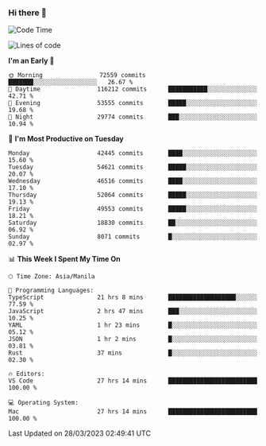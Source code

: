 ### Hi there 👋

<!--START_SECTION:waka-->
![Code Time](http://img.shields.io/badge/Code%20Time-3%2C781%20hrs%2035%20mins-blue)

![Lines of code](https://img.shields.io/badge/From%20Hello%20World%20I%27ve%20Written-104.4%20million%20lines%20of%20code-blue)

**I'm an Early 🐤** 

```text
🌞 Morning                72559 commits       ███████░░░░░░░░░░░░░░░░░░   26.67 % 
🌆 Daytime                116212 commits      ███████████░░░░░░░░░░░░░░   42.71 % 
🌃 Evening                53555 commits       █████░░░░░░░░░░░░░░░░░░░░   19.68 % 
🌙 Night                  29774 commits       ███░░░░░░░░░░░░░░░░░░░░░░   10.94 % 
```
📅 **I'm Most Productive on Tuesday** 

```text
Monday                   42445 commits       ████░░░░░░░░░░░░░░░░░░░░░   15.60 % 
Tuesday                  54621 commits       █████░░░░░░░░░░░░░░░░░░░░   20.07 % 
Wednesday                46516 commits       ████░░░░░░░░░░░░░░░░░░░░░   17.10 % 
Thursday                 52064 commits       █████░░░░░░░░░░░░░░░░░░░░   19.13 % 
Friday                   49553 commits       █████░░░░░░░░░░░░░░░░░░░░   18.21 % 
Saturday                 18830 commits       ██░░░░░░░░░░░░░░░░░░░░░░░   06.92 % 
Sunday                   8071 commits        █░░░░░░░░░░░░░░░░░░░░░░░░   02.97 % 
```


📊 **This Week I Spent My Time On** 

```text
🕑︎ Time Zone: Asia/Manila

💬 Programming Languages: 
TypeScript               21 hrs 8 mins       ███████████████████░░░░░░   77.59 % 
JavaScript               2 hrs 47 mins       ███░░░░░░░░░░░░░░░░░░░░░░   10.25 % 
YAML                     1 hr 23 mins        █░░░░░░░░░░░░░░░░░░░░░░░░   05.12 % 
JSON                     1 hr 2 mins         █░░░░░░░░░░░░░░░░░░░░░░░░   03.81 % 
Rust                     37 mins             █░░░░░░░░░░░░░░░░░░░░░░░░   02.30 % 

🔥 Editors: 
VS Code                  27 hrs 14 mins      █████████████████████████   100.00 % 

💻 Operating System: 
Mac                      27 hrs 14 mins      █████████████████████████   100.00 % 
```


 Last Updated on 28/03/2023 02:49:41 UTC
<!--END_SECTION:waka-->


<!--
**rad182/rad182** is a ✨ _special_ ✨ repository because its `README.md` (this file) appears on your GitHub profile.

Here are some ideas to get you started:

- 🔭 I’m currently working on ...
- 🌱 I’m currently learning ...
- 👯 I’m looking to collaborate on ...
- 🤔 I’m looking for help with ...
- 💬 Ask me about ...
- 📫 How to reach me: ...
- 😄 Pronouns: ...
- ⚡ Fun fact: ...
-->
